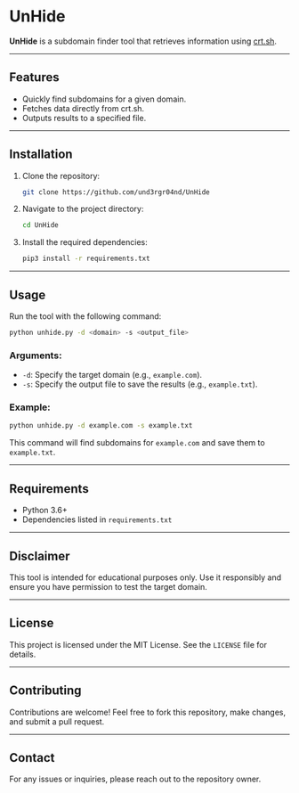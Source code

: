 # UnHide

**UnHide** is a subdomain finder tool that retrieves information using [crt.sh](https://crt.sh/).

---

## Features

- Quickly find subdomains for a given domain.
- Fetches data directly from crt.sh.
- Outputs results to a specified file.

---

## Installation

1. Clone the repository:

   ```bash
   git clone https://github.com/und3rgr04nd/UnHide
   ```

2. Navigate to the project directory:

   ```bash
   cd UnHide
   ```

3. Install the required dependencies:

   ```bash
   pip3 install -r requirements.txt
   ```

---

## Usage

Run the tool with the following command:

```bash
python unhide.py -d <domain> -s <output_file>
```

### Arguments:

- `-d`: Specify the target domain (e.g., `example.com`).
- `-s`: Specify the output file to save the results (e.g., `example.txt`).

### Example:

```bash
python unhide.py -d example.com -s example.txt
```

This command will find subdomains for `example.com` and save them to `example.txt`.

---

## Requirements

- Python 3.6+
- Dependencies listed in `requirements.txt`

---

## Disclaimer

This tool is intended for educational purposes only. Use it responsibly and ensure you have permission to test the target domain.

---

## License

This project is licensed under the MIT License. See the `LICENSE` file for details.

---

## Contributing

Contributions are welcome! Feel free to fork this repository, make changes, and submit a pull request.

---

## Contact

For any issues or inquiries, please reach out to the repository owner.
